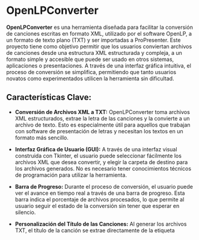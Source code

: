 # OpenLPConverter
**OpenLPConverter** es una herramienta diseñada para facilitar la conversión de canciones escritas en formato XML, utilizado por el software OpenLP, a un formato de texto plano (TXT) y ser importadas a ProPresenter. Este proyecto tiene como objetivo permitir que los usuarios conviertan archivos de canciones desde una estructura XML estructurada y compleja, a un formato simple y accesible que puede ser usado en otros sistemas, aplicaciones o presentaciones. A través de una interfaz gráfica intuitiva, el proceso de conversión se simplifica, permitiendo que tanto usuarios novatos como experimentados utilicen la herramienta sin dificultad.

## Características Clave:
- **Conversión de Archivos XML a TXT:** OpenLPConverter toma archivos XML estructurados, extrae la letra de las canciones y la convierte a un archivo de texto. Esto es especialmente útil para aquellos que trabajan con software de presentación de letras y necesitan los textos en un formato más sencillo.

- **Interfaz Gráfica de Usuario (GUI):** A través de una interfaz visual construida con Tkinter, el usuario puede seleccionar fácilmente los archivos XML que desea convertir, y elegir la carpeta de destino para los archivos generados. No es necesario tener conocimientos técnicos de programación para utilizar la herramienta.

- **Barra de Progreso:** Durante el proceso de conversión, el usuario puede ver el avance en tiempo real a través de una barra de progreso. Esta barra indica el porcentaje de archivos procesados, lo que permite al usuario seguir el estado de la conversión sin tener que esperar en silencio.

- **Personalización del Título de las Canciones:** Al generar los archivos TXT, el título de la canción se extrae directamente de la etiqueta <title> del archivo XML y se agrega al principio del archivo de texto generado, seguido de la letra de la canción. Esto ayuda a mantener la estructura y el formato de presentación de cada canción.

- **Soporte para Versos con Sufijos:** OpenLPConverter es capaz de manejar versos con sufijos (como v1a, v1b, etc.), agrupándolos correctamente bajo el nombre del verso principal (v1), asegurando que el formato final sea coherente y organizado.

## Cómo Funciona:
**Selección de Archivos XML:** El usuario abre la aplicación y selecciona uno o más archivos XML que contienen las letras de las canciones. Estos archivos están estructurados con las etiquetas necesarias (```<title>```, ```<verse>```, ```<verseOrder>```) que contienen la información que OpenLPConverter necesita para realizar la conversión.

**Conversión al Formato TXT:** Una vez que los archivos XML han sido seleccionados, OpenLPConverter procesa cada uno, extrayendo la letra de las canciones y generando un archivo TXT para cada canción. El título extraído de la etiqueta ```<title>``` se coloca al principio del archivo, seguido de los versos en el orden indicado por la etiqueta <verseOrder>. Si la etiqueta ```<verseOrder>``` no está presente, el programa sigue el orden en que los versos aparecen en el archivo XML.

**Visualización del Progreso:** Durante la conversión, el usuario puede ver una ventana de progreso que indica el porcentaje de avance, lo que proporciona una experiencia más fluida y menos incierta durante la ejecución de la tarea.

**Generación del Archivo de Salida:** Finalmente, los archivos TXT generados son guardados en la carpeta de destino seleccionada por el usuario, con un nombre correspondiente al título de la canción y la extensión .txt. Esto facilita la organización de las canciones y su uso posterior.

## ¿Por Qué Este Proyecto?:
Este proyecto surge de la necesidad de transformar los archivos XML utilizados en OpenLP a un formato más accesible y fácil de manejar. Los archivos XML de OpenLP, aunque son adecuados para la estructura interna del software, pueden resultar difíciles de usar fuera de este entorno. Con OpenLPConverter, los usuarios pueden convertir fácilmente sus archivos de canciones a un formato estándar de texto, compatible con otras aplicaciones, sistemas y herramientas de presentación.

Además, la interfaz gráfica proporciona una forma sencilla y directa de interactuar con el programa, sin necesidad de realizar configuraciones o programaciones complejas. La inclusión de una barra de progreso hace que el proceso sea más transparente y fácil de seguir.

Este proyecto es ideal para usuarios que trabajan con presentaciones de canciones, software de karaoke o sistemas similares, donde el uso de archivos de texto es más común que el uso de XML.

## Posibles Usos:
Transición entre sistemas: Si estás migrando de OpenLP a otro sistema como ProPresenter que requiere archivos de texto (entre otros) en lugar de XML, esta herramienta te ayudará a hacer la conversión de manera sencilla.
Presentaciones en vivo: Si necesitas presentar letras de canciones en formato texto, puedes convertir fácilmente las letras de OpenLP a un archivo de texto plano.
Integración con otros programas: Esta herramienta es útil para usuarios que desean integrar las canciones de OpenLP en programas que no soportan XML, pero sí archivos de texto.

## Tecnologías Utilizadas:
- **Python 3:** El lenguaje principal utilizado para desarrollar el proyecto.
- **Tkinter:** Librería para crear la interfaz gráfica de usuario (GUI).
- **ttk (Themed Tkinter Widgets):** Utilizado para la barra de progreso.
- **os:** Para manejar archivos y directorios.

Este proyecto no solo es una herramienta útil para la conversión de archivos, sino que también sirve como una base para futuras mejoras y funcionalidades adicionales. ¡Contribuciones y mejoras son siempre bienvenidas!
